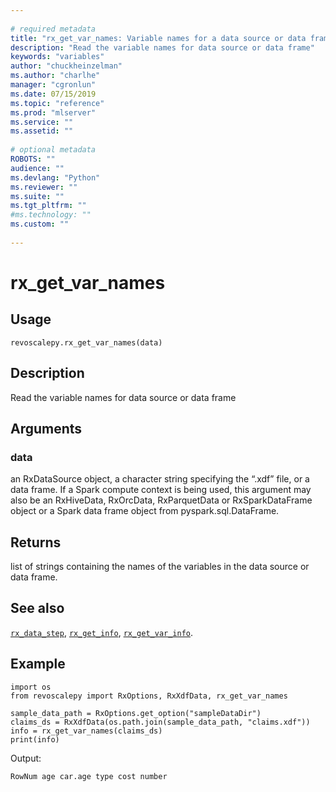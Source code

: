 ```yaml
--- 
 
# required metadata 
title: "rx_get_var_names: Variable names for a data source or data frame (revoscalepy)" 
description: "Read the variable names for data source or data frame" 
keywords: "variables" 
author: "chuckheinzelman"
ms.author: "charlhe" 
manager: "cgronlun" 
ms.date: 07/15/2019
ms.topic: "reference" 
ms.prod: "mlserver" 
ms.service: "" 
ms.assetid: "" 
 
# optional metadata 
ROBOTS: "" 
audience: "" 
ms.devlang: "Python" 
ms.reviewer: "" 
ms.suite: "" 
ms.tgt_pltfrm: "" 
#ms.technology: "" 
ms.custom: "" 
 
---
```


# rx_get_var_names


 


## Usage



```
revoscalepy.rx_get_var_names(data)
```





## Description

Read the variable names for data source or data frame


## Arguments


### data

an RxDataSource object, a character string specifying the “.xdf” file, or a data frame.
If a Spark compute context is being used, this argument may also be an RxHiveData,
RxOrcData, RxParquetData or RxSparkDataFrame object or a Spark data frame object from pyspark.sql.DataFrame.


## Returns

list of strings containing the names of the variables in the data source or data frame.


## See also

[`rx_data_step`](rx-data-step.md),
[`rx_get_info`](rx-get-info.md),
[`rx_get_var_info`](rx-get-var-info.md).


## Example



```
import os
from revoscalepy import RxOptions, RxXdfData, rx_get_var_names

sample_data_path = RxOptions.get_option("sampleDataDir")
claims_ds = RxXdfData(os.path.join(sample_data_path, "claims.xdf"))
info = rx_get_var_names(claims_ds)
print(info)
```


Output:



```
RowNum age car.age type cost number
```

